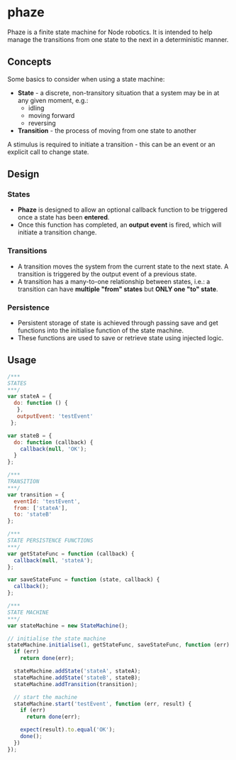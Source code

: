 # phaze
Phaze is a finite state machine for Node robotics. It is intended to help manage the transitions from one state to the next in a deterministic manner.

## Concepts

Some basics to consider when using a state machine:

- **State** - a discrete, non-transitory situation that a system may be in at any given moment, e.g.:
  - idling
  - moving forward
  - reversing
- **Transition** - the process of moving from one state to another

A stimulus is required to initiate a transition - this can be an event or an explicit call to change state. 

## Design

### States

- **Phaze** is designed to allow an optional callback function to be triggered once a state has been **entered**.
- Once this function has completed, an **output event** is fired, which will initiate a transition change.

### Transitions

- A transition moves the system from the current state to the next state. A transition is triggered by the output event of a previous state.
- A transition has a many-to-one relationship between states, i.e.: a transition can have **multiple "from" states** but **ONLY one "to" state**.

### Persistence

- Persistent storage of state is achieved through passing save and get functions into the initialise function of the state machine. 
- These functions are used to save or retrieve state using injected logic.

## Usage

```javascript
/***
STATES
***/
var stateA = {
  do: function () {
   },
   outputEvent: 'testEvent'
 };

var stateB = {
  do: function (callback) {
    callback(null, 'OK');
  }
};

/***
TRANSITION
***/
var transition = {
  eventId: 'testEvent',
  from: ['stateA'],
  to: 'stateB'
};

/***
STATE PERSISTENCE FUNCTIONS
***/
var getStateFunc = function (callback) {
  callback(null, 'stateA');
};

var saveStateFunc = function (state, callback) {
  callback();
};

/***
STATE MACHINE
***/
var stateMachine = new StateMachine();

// initialise the state machine
stateMachine.initialise(1, getStateFunc, saveStateFunc, function (err) {
  if (err)
    return done(err);

  stateMachine.addState('stateA', stateA);
  stateMachine.addState('stateB', stateB);
  stateMachine.addTransition(transition);

  // start the machine
  stateMachine.start('testEvent', function (err, result) {
    if (err)
      return done(err);

    expect(result).to.equal('OK');
    done();
  })
});
```





